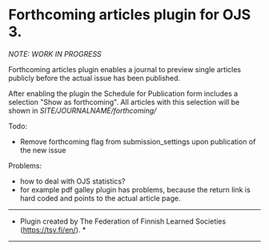 
# Forthcoming articles plugin for OJS 3. 

*NOTE: WORK IN PROGRESS*

Forthcoming articles plugin enables a journal to preview single articles publicly before the actual issue has been published.

After enabling the plugin the Schedule for Publication form includes a selection "Show as forthcoming". All articles with this selection will be shown in *SITE/JOURNALNAME/forthcoming/*

Todo:
- Remove forthcoming flag from submission_settings upon publication of the new issue

Problems:
- how to deal with OJS statistics?
- for example pdf galley plugin has problems, because the return link is hard coded and points to the actual article page.

***************************************************************************************
* Plugin created by The Federation of Finnish Learned Societies (https://tsv.fi/en/). *
***************************************************************************************
